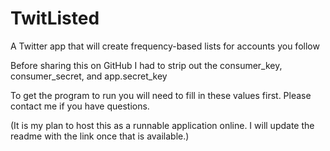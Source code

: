 # TwitListed
A Twitter app that will create frequency-based lists for accounts you follow 

Before sharing this on GitHub I had to strip out the consumer_key, consumer_secret, and app.secret_key

To get the program to run you will need to fill in these values first.  Please contact me if you have questions.

(It is my plan to host this as a runnable application online.  I will update the readme with the link once that is available.)
